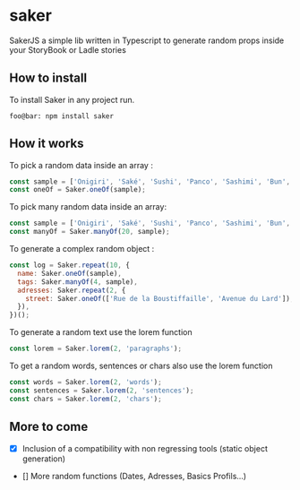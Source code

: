 # saker

SakerJS a simple lib written in Typescript to generate random props inside your StoryBook or Ladle stories

## How to install

To install Saker in any project run.

```console
foo@bar: npm install saker
```

## How it works

To pick a random data inside an array :

```js
const sample = ['Onigiri', 'Saké', 'Sushi', 'Panco', 'Sashimi', 'Bun', 'Bao'];
const oneOf = Saker.oneOf(sample);
```

To pick many random data inside an array:

```js
const sample = ['Onigiri', 'Saké', 'Sushi', 'Panco', 'Sashimi', 'Bun', 'Bao'];
const manyOf = Saker.manyOf(20, sample);
```

To generate a complex random object :

```js
const log = Saker.repeat(10, {
  name: Saker.oneOf(sample),
  tags: Saker.manyOf(4, sample),
  adresses: Saker.repeat(2, {
    street: Saker.oneOf(['Rue de la Boustiffaille', 'Avenue du Lard']),
  }),
})();
```

To generate a random text use the lorem function

```js
const lorem = Saker.lorem(2, 'paragraphs');
```

To get a random words, sentences or chars also use the lorem function

```js
const words = Saker.lorem(2, 'words');
const sentences = Saker.lorem(2, 'sentences');
const chars = Saker.lorem(2, 'chars');
```

## More to come

- [x] Inclusion of a compatibility with non regressing tools (static object generation)
- [] More random functions (Dates, Adresses, Basics Profils...)
